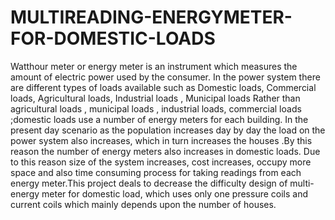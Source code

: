 # MULTIREADING-ENERGYMETER-FOR-DOMESTIC-LOADS
Watthour meter or energy meter is an instrument which measures the amount of electric power used by the consumer. In the power system there are different types of loads available such as Domestic loads, Commercial loads, Agricultural loads, Industrial loads , Municipal loads Rather than agricultural loads , municipal loads , industrial loads, commercial loads ;domestic loads use a number of energy meters for each building. In the present day scenario as the population increases day by day the load on the power system also increases, which in turn increases the houses .By this reason the number of energy meters also increases in domestic loads. Due to this reason size of the system increases, cost increases, occupy more space and also time consuming process for taking readings from each energy meter.This project deals to decrease the difficulty design of multi-energy meter for domestic load, which uses only one pressure coils and current coils which mainly depends upon the number of houses. 
